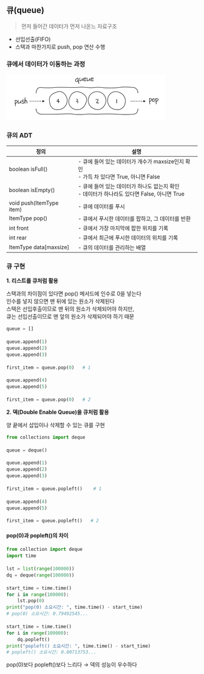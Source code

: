 ## 큐(queue)

> 먼저 들어간 데이터가 먼저 나온느 자료구조

- 선입선출(FIFO)
- 스택과 마찬가지로 push, pop 연산 수행

### 큐에서 데이터가 이동하는 과정

![alt text](img/121454.png)

### 큐의 ADT

| 정의                     | 설명                                                                                          |
| ------------------------ | --------------------------------------------------------------------------------------------- |
| boolean isFull()         | - 큐에 들어 있는 데이터가 개수가 maxsize인지 확인<br>- 가득 차 있다면 True, 아니면 False      |
| boolean isEmpty()        | - 큐에 들어 있는 데이터가 하나도 없는지 확인<br>- 데이터가 하나라도 있다면 False, 아니면 True |
| void push(ItemType item) | - 큐에 데이터를 푸시                                                                          |
| ItemType pop()           | - 큐에서 푸시한 데이터를 팝하고, 그 데이터를 반환                                             |
| int front                | - 큐에서 가장 마지막에 팝한 위치를 기록                                                       |
| int rear                 | - 큐에서 최근에 푸시한 데이터의 위치를 기록                                                   |
| ItemType data[maxsize]   | - 큐의 데이터를 관리하는 배열                                                                 |

### 큐 구현

**1. 리스트를 큐처럼 활용**

스택과의 차이점이 있다면 pop() 메서드에 인수로 0을 넣는다  
인수를 넣지 않으면 맨 뒤에 있는 원소가 삭제된다  
스택은 선입후출이므로 맨 뒤의 원소가 삭제되어야 하지만,  
큐는 선입선출이므로 맨 앞의 원소가 삭제되어야 하기 때문

```python
queue = []

queue.append(1)
queue.append(2)
queue.append(3)

first_item = queue.pop(0)   # 1

queue.append(4)
queue.append(5)

first_item = queue.pop(0)   # 2
```

**2. 덱(Double Enable Queue)을 큐처럼 활용**

양 끝에서 삽입이나 삭제할 수 있는 큐를 구현

```python
from collections import deque

queue = deque()

queue.append(1)
queue.append(2)
queue.append(3)

first_item = queue.popleft()    # 1

queue.append(4)
queue.append(5)

first_item = queue.popleft()   # 2
```

#### pop(0)과 popleft()의 차이

```python
from collection import deque
import time

lst = list(range(100000))
dq = deque(range(100000))

start_time = time.time()
for i in range(100000):
    lst.pop(0)
print("pop(0) 소요시간: ", time.time() - start_time)
# pop(0) 소요시간: 0.79492545...

start_time = time.time()
for i in range(100000):
    dq.popleft()
print("popleft() 소요시간: ", time.time() - start_time)
# popleft() 소요시간: 0.00713753...
```

pop(0)보다 popleft()보다 느리다 → 덱의 성능이 우수하다
